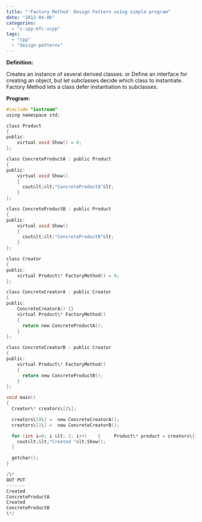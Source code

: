```yaml
---
title: "'Factory Method' Design Pattern using simple program"
date: "2012-04-06"
categories: 
  - "c-cpp-mfc-vcpp"
tags: 
  - "cpp"
  - "design-patterns"
---
```


**Definition:**

Creates an instance of several derived classes. or Define an interface for creating an object, but let subclasses decide which class to instantiate. Factory Method lets a class defer instantiation to subclasses.

**Program:**

```c
#include "iostream"
using namespace std;

class Product
{
public:
    virtual void Show() = 0;
};

class ConcreteProductA : public Product
{
public:
    virtual void Show()
    {
      cout&lt;&lt;"ConcreteProductA"&lt;
    }
};

class ConcreteProductB : public Product
{
public:
    virtual void Show()
    {
      cout&lt;&lt;"ConcreteProductB"&lt;
    }
};

class Creator
{
public:
    virtual Product\* FactoryMethod() = 0;
};

class ConcreteCreatorA : public Creator
{
public:
    ConcreteCreatorA() {}
    virtual Product\* FactoryMethod()
    {
      return new ConcreteProductA();
    }
};

class ConcreteCreatorB : public Creator
{
public:
    virtual Product\* FactoryMethod()
    {
      return new ConcreteProductB();
    }
};

void main()
{
  Creator\* creators\[2\];

  creators\[0\] =  new ConcreteCreatorA();
  creators\[1\] =  new ConcreteCreatorB();

  for (int i=0; i &lt; 2; i++)    {     Product\* product = creators\[i\]-&gt;FactoryMethod();
    cout&lt;&lt;"Created "&lt;Show();
  }

  getchar();
}

/\*
OUT PUT
-------
Created
ConcreteProductA
Created
ConcreteProductB
\*/
```
